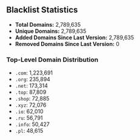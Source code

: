 ## Blacklist Statistics

- **Total Domains:** 2,789,635
- **Unique Domains:** 2,789,635
- **Added Domains Since Last Version:** 2,789,635
- **Removed Domains Since Last Version:** 0

### Top-Level Domain Distribution

-  `.com`: 1,223,691
-  `.org`: 235,894
-  `.net`: 173,314
-  `.top`: 87,809
-  `.shop`: 72,885
-  `.xyz`: 72,076
-  `.io`: 62,010
-  `.ru`: 56,791
-  `.info`: 50,427
-  `.pl`: 48,615
